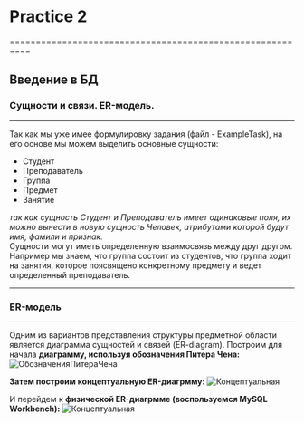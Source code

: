 # Practice 2
==========================================================

## Введение в БД

### Сущности и связи. ER-модель.
-----------------------------
Так как мы уже имее формулировку задания (файл - ExampleTask), на его основе мы
можем выделить основные сущности:  
* Студент  
* Преподаватель  
* Группа  
* Предмет  
* Занятие  

 <i>так как сущность Студент и Преподаватель имеет одинаковые поля, их можно вынести
 в новую сущность Человек, атрибутами которой будут имя, фамили и признак. </i>  
Сущности могут иметь определенную взаимосвязь между друг другом. Например
мы знаем, что группа состоит из студентов, что группа ходит на занятия, которое
поясвящено конкретному предмету и ведет определенный преподаватель.

---------------------
### ER-модель
--------------------


Одним из вариантов представления структуры предметной области является диаграмма
сущностей и связей (ER-diagram).
Построим для начала **диаграмму, используя обозначения Питера Чена:**
![ОбозначенияПитераЧена](http://upload.akusherstvo.ru/image925319.png)

**Затем построим концептуальную ER-диагрмму:**
![Концептуальная](http://upload.akusherstvo.ru/image925333.png)

И перейдем к **физической ER-диагрмме (воспользуемся MySQL Workbench):**
![Концептуальная](http://upload.akusherstvo.ru/image925379.png)